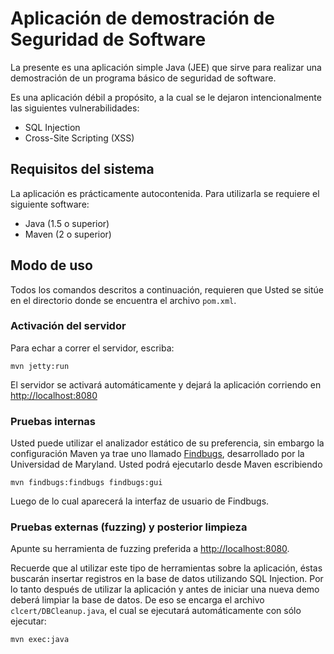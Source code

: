 # Aplicación de demostración de Seguridad de Software #

La presente es una aplicación simple Java (JEE) que sirve para
realizar una demostración de un programa básico de seguridad de software.

Es una aplicación débil a propósito, a la cual se le dejaron intencionalmente
las siguientes vulnerabilidades:

* SQL Injection
* Cross-Site Scripting (XSS)

## Requisitos del sistema ##

La aplicación es prácticamente autocontenida. Para utilizarla se requiere
el siguiente software:

* Java (1.5 o superior)
* Maven (2 o superior)

## Modo de uso ##

Todos los comandos descritos a continuación, requieren que Usted se sitúe
en el directorio donde se encuentra el archivo `pom.xml`.

### Activación del servidor ###

Para echar a correr el servidor, escriba:

    mvn jetty:run

El servidor se activará automáticamente y dejará la aplicación corriendo en
<http://localhost:8080>

### Pruebas internas ###

Usted puede utilizar el analizador estático de su preferencia, sin embargo
la configuración Maven ya trae uno llamado
[Findbugs](http://http://findbugs.sourceforge.net/), desarrollado por la
Universidad de Maryland. Usted podrá ejecutarlo desde Maven escribiendo

    mvn findbugs:findbugs findbugs:gui

Luego de lo cual aparecerá la interfaz de usuario de Findbugs.

### Pruebas externas (fuzzing) y posterior limpieza ###

Apunte su herramienta de fuzzing preferida a <http://localhost:8080>.

Recuerde que al utilizar este tipo de herramientas sobre la aplicación,
éstas buscarán insertar registros en la base de datos utilizando SQL
Injection. Por lo tanto después de utilizar la aplicación y antes de
iniciar una nueva demo deberá limpiar la base de datos. De eso se encarga
el archivo `clcert/DBCleanup.java`, el cual se ejecutará automáticamente
con sólo ejecutar:

    mvn exec:java
